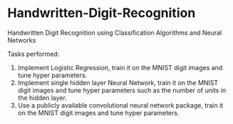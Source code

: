# Handwritten-Digit-Recognition
Handwritten Digit Recognition using Classification Algorithms and Neural Networks

Tasks performed:
1. Implement Logistic Regression, train it on the MNIST digit images and tune hyper parameters.
2. Implement single hidden layer Neural Network, train it on the MNIST digit images and tune hyper parameters such as the number of units in the hidden layer.
3. Use a publicly available convolutional neural network package, train it on the MNIST digit images and tune hyper parameters.
